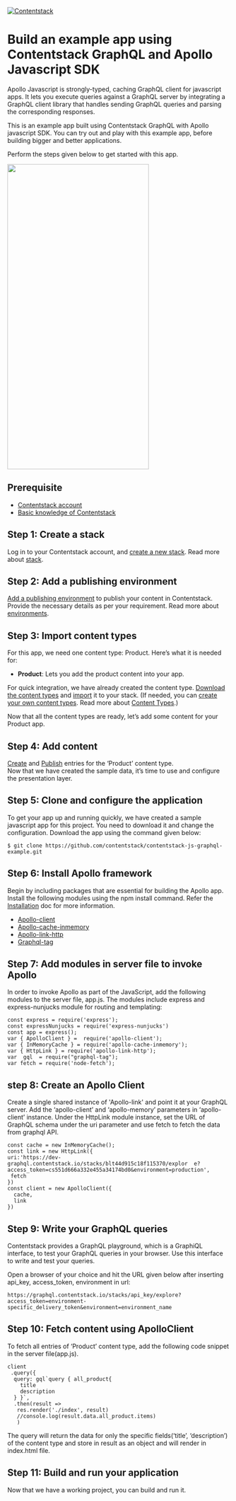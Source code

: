 [![Contentstack](https://www.contentstack.com/docs/static/images/contentstack.png)](https://www.contentstack.com/)

# Build an example app using Contentstack GraphQL and Apollo Javascript SDK

Apollo Javascript is strongly-typed, caching GraphQL client for javascript apps. It lets you execute queries against a GraphQL server by integrating a GraphQL client library that handles sending GraphQL queries and parsing the corresponding responses.

This is an example app built using Contentstack GraphQL with Apollo javascript SDK. You can try out and play with this example app, before building bigger and better applications.

Perform the steps given below to get started with this app.


<img src='https://github.com/contentstack/contentstack-js-graphql-example/raw/master/views/product_list.png' width='320' height='690'/>


## Prerequisite

-   [Contentstack account](https://app.contentstack.com/)
-   [Basic knowledge of Contentstack](https://www.contentstack.com/docs/)
    
## Step 1: Create a stack
Log in to your Contentstack account, and [create a new stack](https://www.contentstack.com/docs/guide/stack#create-a-new-stack). Read more about [stack](https://www.contentstack.com/docs/guide/stack).

## Step 2: Add a publishing environment
[Add a publishing environment](https://www.contentstack.com/docs/guide/environments#add-an-environment) to publish your content in Contentstack. Provide the necessary details as per your requirement. Read more about [environments](https://www.contentstack.com/docs/guide/environments).

## Step 3: Import content types
For this app, we need one content type: Product. Here’s what it is needed for:  

-   **Product**: Lets you add the product content into your app.  

For quick integration, we have already created the content type. [Download the content types](https://github.com/contentstack/contentstack-ios-graphql-example/raw/master/contentstack-graphql-example-app/ContentTypes.zip) and [import](https://www.contentstack.com/docs/guide/content-types#importing-a-content-type) it to your stack. (If needed, you can [create your own content types](https://www.contentstack.com/docs/guide/content-types#creating-a-content-type). Read more about [Content Types](https://www.contentstack.com/docs/guide/content-types).)



Now that all the content types are ready, let’s add some content for your Product app.

## Step 4: Add content
[Create](https://www.contentstack.com/docs/guide/content-management#add-a-new-entry) and [Publish](https://www.contentstack.com/docs/guide/content-management#publish-an-entry) entries for the ‘Product’ content type.  
Now that we have created the sample data, it’s time to use and configure the presentation layer.

## Step 5: Clone and configure the application
To get your app up and running quickly, we have created a sample javascript app for this project. You need to download it and change the configuration. Download the app using the command given below:

```
$ git clone https://github.com/contentstack/contentstack-js-graphql-example.git
```

## Step 6: Install Apollo framework
Begin by including packages that are essential for building the Apollo app. Install the following modules using the npm install command. Refer the [Installation](https://www.apollographql.com/docs/ios/installation.html#installing-framework) doc for more information.
 -   [Apollo-client](https://www.npmjs.com/package/apollo-client)
 -   [Apollo-cache-inmemory](https://www.npmjs.com/package/apollo-cache-inmemory)
 -   [Apollo-link-http](https://www.npmjs.com/package/apollo-link-http)
 -   [Graphql-tag](https://www.npmjs.com/package/graphql-tag)

## Step 7: Add modules in server file to invoke Apollo
In order to invoke Apollo as part of the JavaScript, add the following modules to the server file, app.js. The modules include express and express-nunjucks module for routing and templating:

```
const express = require('express');
const expressNunjucks = require('express-nunjucks')
const app = express();
var { ApolloClient } =  require('apollo-client');
var { InMemoryCache } = require('apollo-cache-inmemory');
var { HttpLink } = require('apollo-link-http');
var  gql  = require("graphql-tag");
var fetch = require('node-fetch');
```

## step 8: Create an Apollo Client
Create a single shared instance of 'Apollo-link' and point it at your GraphQL server. Add the ‘apollo-client’ and ‘apollo-memory’ parameters in ‘apollo-client’ instance. Under the HttpLink module instance, set the URL of GraphQL schema under the uri parameter and use fetch to fetch the data from graphql API.

```
const cache = new InMemoryCache();
const link = new HttpLink({
uri:'https://dev-graphql.contentstack.io/stacks/blt44d915c18f115370/explor  e?access_token=cs551d666a332e455a34174bd0&environment=production',
 fetch
})
const client = new ApolloClient({
  cache,
  link
})
```


## Step 9: Write your GraphQL queries

Contentstack provides a GraphQL playground, which is a GraphiQL interface, to test your GraphQL queries in your browser. Use this interface to write and test your queries.

Open a browser of your choice and hit the URL given below after inserting api_key, access_token, environment in url:
```
https://graphql.contentstack.io/stacks/api_key/explore?access_token=environment-specific_delivery_token&environment=environment_name
  ```


## Step 10: Fetch content using ApolloClient
To fetch all entries of ‘Product’ content type, add the following code snippet in the server file(app.js).

```
client
 .query({
  query: gql`query { all_product{
    title
    description
  } }`,
  .then(result =>
   res.render('./index', result)
   //console.log(result.data.all_product.items)
   )

```

The query will return the data for only the specific fields(‘title’, ‘description’) of the content type and store in result as an object and will render in index.html file.


## Step 11:  Build and run your application
Now that we have a working project, you can build and run it.